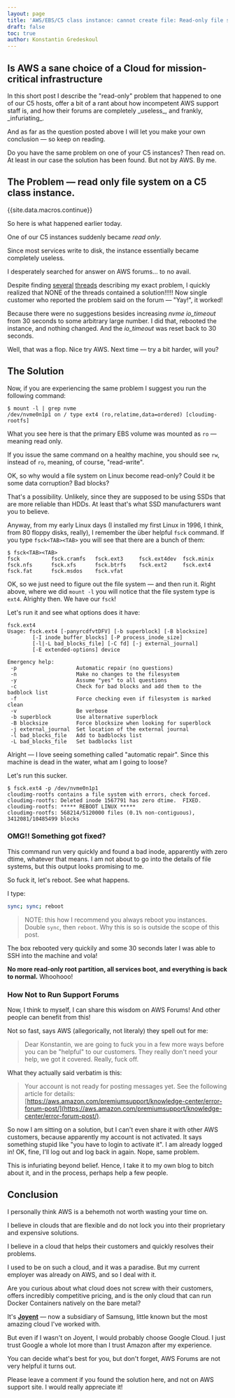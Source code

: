 ```yaml
---
layout: page
title: 'AWS/EBS/C5 class instance: cannot create file: Read-only file system'
draft: false
toc: true
author: Konstantin Gredeskoul
---
```


## Is AWS a sane choice of a Cloud for mission-critical infrastructure
<div class="large">
In this short post I describe the "read-only" problem that happened to one of our C5 hosts, offer a bit of a rant about how incompetent AWS support staff is, and how their forums are completely _useless_, and frankly, _infuriating_.

And as far as the question posted above I will let you make your own conclusion — so keep on reading.

Do you have the same problem on one of your C5 instances? Then read on. At least in our case the solution has been found. But not by AWS. By me.
</div>

## The Problem — read only file system on a C5 class instance.

{{site.data.macros.continue}}

So here is what happened earlier today.

One of our C5 instances suddenly became *read only*.

Since most services write to disk, the instance essentially became completely useless.

I desperately searched for answer on AWS forums... to no avail.

Despite finding [several](https://forums.aws.amazon.com/post!post.jspa?forumID=30&threadID=269150&messageID=818393&reply=true) [threads](https://forums.aws.amazon.com/thread.jspa?messageID=818393#818393) describing my exact problem, I quickly realized that NONE of the threads contained a solution!!!!! Now single customer who reported the problem said on the forum — "Yay!", it worked!

Because there were no suggestions besides increasing *nvme* *io_timeout* from 30 seconds to some arbitrary large number. I did that, rebooted the instance, and nothing changed. And the *io_timeout* was reset back to 30 seconds.

Well, that was a flop. Nice try AWS. Next time — try a bit harder, will you?

## The Solution

Now, if you are experiencing the same problem I suggest you run the following command:

```
$ mount -l | grep nvme
/dev/nvme0n1p1 on / type ext4 (ro,relatime,data=ordered) [cloudimg-rootfs]
```

What you see here is that the primary EBS volume was mounted as `ro` — meaning read only.

If you issue the same command on a healthy machine, you should see `rw`, instead of `ro`, meaning, of course, "read-write".

OK, so why would a file system on Linux become read-only? Could it be some data corruption? Bad blocks?

That's a possibility. Unlikely, since they are supposed to be using SSDs that are more reliable than HDDs. At least that's what SSD manufacturers want you to believe.

Anyway, from my early Linux days (I installed my first Linux in 1996, I think, from 80 floppy disks, really), I remember the über helpful `fsck` command. If you type `fsck<TAB><TAB>` you will see that there are a bunch of them:

```
$ fsck<TAB><TAB>
fsck          fsck.cramfs   fsck.ext3     fsck.ext4dev  fsck.minix    fsck.nfs      fsck.xfs      fsck.btrfs    fsck.ext2     fsck.ext4
fsck.fat      fsck.msdos    fsck.vfat
```  

OK, so we just need to figure out the file system — and then run it. Right above, where we did `mount -l` you will notice that the file system type is `ext4`. Alrighty then. We have our `fsck`!

Let's run it and see what options does it have:


```
fsck.ext4
Usage: fsck.ext4 [-panyrcdfvtDFV] [-b superblock] [-B blocksize]
		[-I inode_buffer_blocks] [-P process_inode_size]
		[-l|-L bad_blocks_file] [-C fd] [-j external_journal]
		[-E extended-options] device

Emergency help:
 -p                   Automatic repair (no questions)
 -n                   Make no changes to the filesystem
 -y                   Assume "yes" to all questions
 -c                   Check for bad blocks and add them to the badblock list
 -f                   Force checking even if filesystem is marked clean
 -v                   Be verbose
 -b superblock        Use alternative superblock
 -B blocksize         Force blocksize when looking for superblock
 -j external_journal  Set location of the external journal
 -l bad_blocks_file   Add to badblocks list
 -L bad_blocks_file   Set badblocks list
```

Alright — I love seeing something called "automatic repair". Since this machine is dead in the water, what am I going to loose?

Let's run this sucker.

```
$ fsck.ext4 -p /dev/nvme0n1p1
cloudimg-rootfs contains a file system with errors, check forced.
cloudimg-rootfs: Deleted inode 1567791 has zero dtime.  FIXED.
cloudimg-rootfs: ***** REBOOT LINUX *****
cloudimg-rootfs: 568214/5120000 files (0.1% non-contiguous), 3412081/10485499 blocks
```

### OMG!! Something got fixed?

This command run very quickly and found a bad inode, apparently with zero dtime, whatever that means. I am not about to go into the details of file systems, but this output looks promising to me.

So fuck it, let's reboot. See what happens.

I type:

```bash
sync; sync; reboot
```

> NOTE: this how I recommend you always reboot you instances. Double `sync`, then `reboot`. Why this is so is outside the scope of this post.

The box rebooted very quickily and some 30 seconds later I was able to SSH into the machine and vola!

**No more read-only root partition, all services boot, and everything is back to normal.** Whoohooo!

### How Not to Run Support Forums

Now, I think to myself, I can share this wisdom on AWS Forums! And other people can benefit from this!

Not so fast, says AWS (allegorically, not literaly) they spell out for me:

> Dear Konstantin, we are going to fuck you in a few more ways before you can be "helpful" to our customers. They really don't need your help, we got it covered. Really, fuck off.

What they actually said verbatim is this:

> Your account is not ready for posting messages yet. See the following article for details: [https://aws.amazon.com/premiumsupport/knowledge-center/error-forum-post/](https://aws.amazon.com/premiumsupport/knowledge-center/error-forum-post/).

So now I am sitting on a solution, but I can't even share it with other AWS customers, because apparently my account is not activated. It says something stupid like "you have to login to activate it". I am already logged in! OK, fine, I'll log out and log back in again. Nope, same problem.

This is infuriating beyond belief. Hence, I take it to my own blog to bitch about it, and in the process, perhaps help a few people.

## Conclusion

I personally think AWS is a behemoth not worth wasting your time on.

I believe in clouds that are flexible and do not lock you into their proprietary and expensive solutions.

I believe in a cloud that helps their customers and quickly resolves their problems.

I used to be on such a cloud, and it was a paradise. But my current employer was already on AWS, and so I deal with it.

Are you curious about what cloud does not screw with their customers, offers incredibly competitive pricing, and is the only cloud that can run Docker Containers natively on the bare metal?

It's [**Joyent**](https://www.joyent.com/) — now a subsidiary of Samsung, little known but the most amazing cloud I've worked with.

But even if I wasn't on Joyent, I would probably choose Google Cloud. I just trust Google a whole lot more than I trust Amazon after my experience.

You can decide what's best for you, but don't forget, AWS Forums are not very helpful it turns out.

Please leave a comment if you found the solution here, and not on AWS support site. I would really appreciate it!
